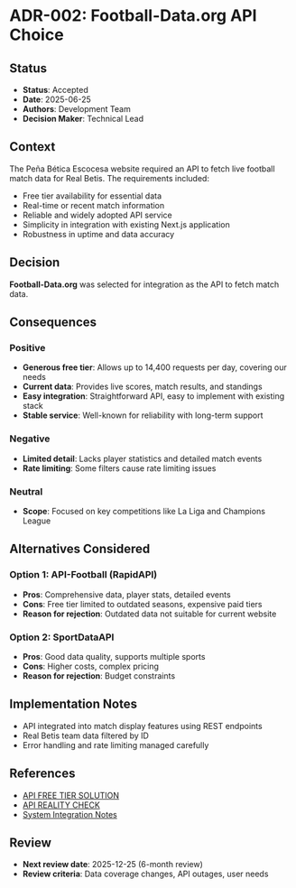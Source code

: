 # ADR-002: Football-Data.org API Choice

## Status
- **Status**: Accepted
- **Date**: 2025-06-25
- **Authors**: Development Team
- **Decision Maker**: Technical Lead

## Context
The Peña Bética Escocesa website required an API to fetch live football match data for Real Betis. The requirements included:
- Free tier availability for essential data
- Real-time or recent match information
- Reliable and widely adopted API service
- Simplicity in integration with existing Next.js application
- Robustness in uptime and data accuracy

## Decision
**Football-Data.org** was selected for integration as the API to fetch match data.

## Consequences
### Positive
- **Generous free tier**: Allows up to 14,400 requests per day, covering our needs
- **Current data**: Provides live scores, match results, and standings
- **Easy integration**: Straightforward API, easy to implement with existing stack
- **Stable service**: Well-known for reliability with long-term support

### Negative
- **Limited detail**: Lacks player statistics and detailed match events
- **Rate limiting**: Some filters cause rate limiting issues

### Neutral
- **Scope**: Focused on key competitions like La Liga and Champions League

## Alternatives Considered
### Option 1: API-Football (RapidAPI)
- **Pros**: Comprehensive data, player stats, detailed events
- **Cons**: Free tier limited to outdated seasons, expensive paid tiers
- **Reason for rejection**: Outdated data not suitable for current website

### Option 2: SportDataAPI
- **Pros**: Good data quality, supports multiple sports
- **Cons**: Higher costs, complex pricing
- **Reason for rejection**: Budget constraints

## Implementation Notes
- API integrated into match display features using REST endpoints
- Real Betis team data filtered by ID
- Error handling and rate limiting managed carefully

## References
- [API FREE TIER SOLUTION](../../API_FREE_TIER_SOLUTION.md)
- [API REALITY CHECK](../../API_REALITY_CHECK.md)
- [System Integration Notes](../../tasks/old/prd-laliga-match-integration.md)

## Review
- **Next review date**: 2025-12-25 (6-month review)
- **Review criteria**: Data coverage changes, API outages, user needs
